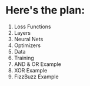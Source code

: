 # Here's the plan:

1. Loss Functions
2. Layers
3. Neural Nets
4. Optimizers
5. Data
6. Training
7. AND & OR Example
8. XOR Example
9. FizzBuzz Example